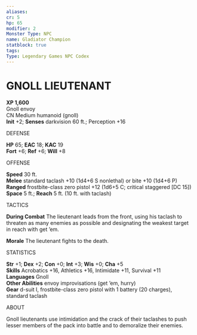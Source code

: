 ```yaml
---
aliases: 
cr: 5
hp: 65
modifier: 2
Monster Type: NPC
name: Gladiator Champion
statblock: true
tags: 
Type: Legendary Games NPC Codex
---
```

# GNOLL LIEUTENANT


**XP 1,600**  
Gnoll envoy  
CN Medium humanoid (gnoll)  
**Init** +2; **Senses** darkvision 60 ft.; Perception +16

DEFENSE

**HP** 65; **EAC** 18; **KAC** 19  
**Fort** +6; **Ref** +6; **Will** +8

OFFENSE

**Speed** 30 ft.  
**Melee** standard taclash +10 (1d4+6 S nonlethal) or bite +10 (1d4+6 P)  
**Ranged** frostbite-class zero pistol +12 (1d6+5 C; critical staggered \[DC 15\])  
**Space** 5 ft.; **Reach** 5 ft. (10 ft. with taclash)

TACTICS

**During Combat** The lieutenant leads from the front, using his taclash to threaten as many enemies as possible and designating the weakest target in reach with get ’em.

**Morale** The lieutenant fights to the death.

STATISTICS

**Str** +1; **Dex** +2; **Con** +0; **Int** +3; **Wis** +0; **Cha** +5  
**Skills** Acrobatics +16, Athletics +16, Intimidate +11, Survival +11  
**Languages** Gnoll  
**Other Abilities** envoy improvisations (get ’em, hurry)  
**Gear** d-suit I, frostbite-class zero pistol with 1 battery (20 charges), standard taclash

ABOUT

Gnoll lieutenants use intimidation and the crack of their taclashes to push lesser members of the pack into battle and to demoralize their enemies.

